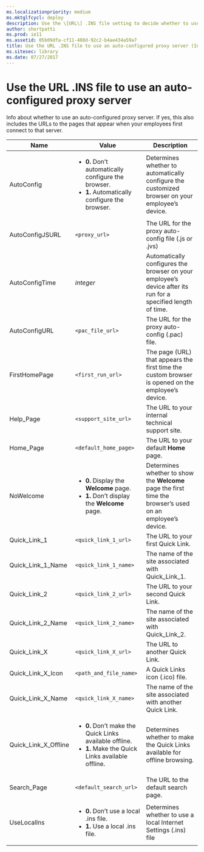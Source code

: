 ```yaml
---
ms.localizationpriority: medium
ms.mktglfcycl: deploy
description: Use the \[URL\] .INS file setting to decide whether to use an auto-configured proxy server.
author: shortpatti
ms.prod: ie11
ms.assetid: 05b09dfa-cf11-408d-92c2-b4ae434a59a7
title: Use the URL .INS file to use an auto-configured proxy server (Internet Explorer Administration Kit 11 for IT Pros)
ms.sitesec: library
ms.date: 07/27/2017
---
```



# Use the URL .INS file to use an auto-configured proxy server
Info about whether to use an auto-configured proxy server. If yes, this also includes the URLs to the pages that appear when your employees first connect to that server.

|Name |Value |Description |
|-----|------|------------|
|AutoConfig |<ul><li>**0.** Don’t automatically configure the browser.</li><li>**1.** Automatically configure the browser.</li></ul> |Determines whether to automatically configure the customized browser on your employee’s device. |
|AutoConfigJSURL |`<proxy_url>` |The URL for the proxy auto-config file (.js or .jvs) |
|AutoConfigTime |*integer* |Automatically configures the browser on your employee’s device after its run for a specified length of time. |
|AutoConfigURL |`<pac_file_url>` |The URL for the proxy auto-config (.pac) file. |
|FirstHomePage |`<first_run_url>` |The page (URL) that appears the first time the custom browser is opened on the employee’s device. |
|Help_Page |`<support_site_url>` |The URL to your internal technical support site. |
|Home_Page |`<default_home_page>` |The URL to your default **Home** page. |
|NoWelcome |<ul><li>**0.** Display the **Welcome** page.</li><li>**1.** Don’t display the **Welcome** page.</li></ul> |Determines whether to show the **Welcome** page the first time the browser’s used on an employee’s device. |
|Quick_Link_1 |`<quick_link_1_url>` |The URL to your first Quick Link. |
|Quick_Link_1_Name |`<quick_link_1_name>` |The name of the site associated with Quick_Link_1. |
|Quick_Link_2 |`<quick_link_2_url>` |The URL to your second Quick Link. |
|Quick_Link_2_Name |`<quick_link_2_name>` |The name of the site associated with Quick_Link_2. |
|Quick_Link_X |`<quick_link_X_url>` |The URL to another Quick Link. |
|Quick_Link_X_Icon |`<path_and_file_name>` |A Quick Links icon (.ico) file. |
|Quick_Link_X_Name |`<quick_link_X_name>` |The name of the site associated with another Quick Link. |
|Quick_Link_X_Offline |<ul><li>**0.** Don’t make the Quick Links available offline.</li><li>**1.** Make the Quick Links available offline.</li></ul> |Determines whether to make the Quick Links available for offline browsing. |
|Search_Page |`<default_search_url>` |The URL to the default search page. |
|UseLocalIns |<ul><li>**0.** Don’t use a local .ins file.</li><li>**1.** Use a local .ins file.</li></ul> |Determines whether to use a local Internet Settings (.ins) file |

